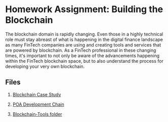 # Homework Assignment: Building the Blockchain

The blockchain domain is rapidly changing.  Even those in a highly technical role must stay abreast of what is happening in the digital finance landscape as many FinTech companies are using and creating tools and services that are powered by blockchain. As a FinTech professional in these changing times, it's important to not only be aware of the advancements happening within the FinTech blockchain space, but to also understand the process for developing your very own blockchain.

## Files

1. [Blockchain Case Study](Blockchain_Case_Study/Blockchain_Case_Study.md)

2. [POA Development Chain](POA_Development_Chain.md)

3. [Blockchain-Tools folder](Blockchain-Tools)
